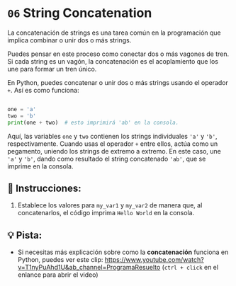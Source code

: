 # `06` String Concatenation

La concatenación de strings es una tarea común en la programación que implica combinar o unir dos o más strings.

Puedes pensar en este proceso como conectar dos o más vagones de tren. Si cada string es un vagón, la concatenación es el acoplamiento que los une para formar un tren único.

En Python, puedes concatenar o unir dos o más strings usando el operador `+`. Así es como funciona:

```py

one = 'a'
two = 'b'
print(one + two)  # esto imprimirá 'ab' en la consola.
```

Aquí, las variables `one` y `two` contienen los strings individuales `'a'` y `'b'`, respectivamente. Cuando usas el operador `+` entre ellos, actúa como un pegamento, uniendo los strings de extremo a extremo. En este caso, une `'a'` y `'b'`, dando como resultado el string concatenado `'ab'`, que se imprime en la consola.

## 📝 Instrucciones: 
1. Establece los valores para `my_var1` y `my_var2` de manera que, al concatenarlos, el código imprima `Hello World` en la consola.


## 💡 Pista:
+ Si necesitas más explicación sobre como la **concatenación** funciona en Python, puedes ver este clip: https://www.youtube.com/watch?v=T1nyPuAhd1U&ab_channel=ProgramaResuelto (`ctrl + click` en el enlance para abrir el video)
